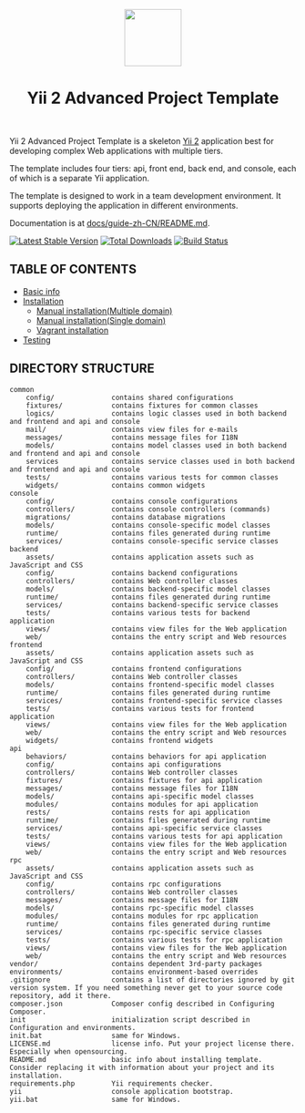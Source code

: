 <p align="center">
    <a href="https://github.com/yiisoft" target="_blank">
        <img src="https://avatars0.githubusercontent.com/u/993323" height="100px">
    </a>
    <h1 align="center">Yii 2 Advanced Project Template</h1>
    <br>
</p>

Yii 2 Advanced Project Template is a skeleton [Yii 2](http://www.yiiframework.com/) application best for developing complex Web applications with multiple tiers.

The template includes four tiers: api, front end, back end, and console, each of which
is a separate Yii application.

The template is designed to work in a team development environment. It supports
deploying the application in different environments.

Documentation is at [docs/guide-zh-CN/README.md](docs/guide-zh-CN/README.md).

[![Latest Stable Version](https://img.shields.io/packagist/v/yiisoft/yii2-app-advanced.svg)](https://packagist.org/packages/yiisoft/yii2-app-advanced)
[![Total Downloads](https://img.shields.io/packagist/dt/yiisoft/yii2-app-advanced.svg)](https://packagist.org/packages/yiisoft/yii2-app-advanced)
[![Build Status](https://travis-ci.org/yiisoft/yii2-app-advanced.svg?branch=master)](https://travis-ci.org/yiisoft/yii2-app-advanced)

## TABLE OF CONTENTS
- [Basic info](docs/guide-zh-CN/README.md)
- [Installation](docs/guide-zh-CN/start-installation.md)
    - [Manual installation(Multiple domain)](docs/guide-zh-CN/start-installation.md)
    - [Manual installation(Single domain)](docs/guide-zh-CN/start-installation-single-domain.md)
    - [Vagrant installation](docs/guide-zh-CN/start-installation.md#使用vagrant安装)
- [Testing](docs/guide-zh-CN/start-testing.md)

DIRECTORY STRUCTURE
-------------------

```
common
    config/              contains shared configurations
    fixtures/            contains fixtures for common classes
    logics/              contains logic classes used in both backend and frontend and api and console
    mail/                contains view files for e-mails
    messages/            contains message files for I18N
    models/              contains model classes used in both backend and frontend and api and console
    services             contains service classes used in both backend and frontend and api and console
    tests/               contains various tests for common classes
    widgets/             contains common widgets
console
    config/              contains console configurations
    controllers/         contains console controllers (commands)
    migrations/          contains database migrations
    models/              contains console-specific model classes
    runtime/             contains files generated during runtime
    services/            contains console-specific service classes
backend
    assets/              contains application assets such as JavaScript and CSS
    config/              contains backend configurations
    controllers/         contains Web controller classes
    models/              contains backend-specific model classes
    runtime/             contains files generated during runtime
    services/            contains backend-specific service classes
    tests/               contains various tests for backend application    
    views/               contains view files for the Web application
    web/                 contains the entry script and Web resources
frontend
    assets/              contains application assets such as JavaScript and CSS
    config/              contains frontend configurations
    controllers/         contains Web controller classes
    models/              contains frontend-specific model classes
    runtime/             contains files generated during runtime
    services/            contains frontend-specific service classes
    tests/               contains various tests for frontend application
    views/               contains view files for the Web application
    web/                 contains the entry script and Web resources
    widgets/             contains frontend widgets
api
    behaviors/           contains behaviors for api application
    config/              contains api configurations
    controllers/         contains Web controller classes
    fixtures/            contains fixtures for api application
    messages/            contains message files for I18N
    models/              contains api-specific model classes
    modules/             contains modules for api application
    rests/               contains rests for api application
    runtime/             contains files generated during runtime
    services/            contains api-specific service classes
    tests/               contains various tests for api application
    views/               contains view files for the Web application
    web/                 contains the entry script and Web resources
rpc
    assets/              contains application assets such as JavaScript and CSS
    config/              contains rpc configurations
    controllers/         contains Web controller classes
    messages/            contains message files for I18N
    models/              contains rpc-specific model classes
    modules/             contains modules for rpc application
    runtime/             contains files generated during runtime
    services/            contains rpc-specific service classes
    tests/               contains various tests for rpc application
    views/               contains view files for the Web application
    web/                 contains the entry script and Web resources
vendor/                  contains dependent 3rd-party packages
environments/            contains environment-based overrides
.gitignore               contains a list of directories ignored by git version system. If you need something never get to your source code repository, add it there.
composer.json            Composer config described in Configuring Composer.
init                     initialization script described in Configuration and environments.
init.bat                 same for Windows.
LICENSE.md               license info. Put your project license there. Especially when opensourcing.
README.md                basic info about installing template. Consider replacing it with information about your project and its installation.
requirements.php         Yii requirements checker.
yii                      console application bootstrap.
yii.bat                  same for Windows.
```

